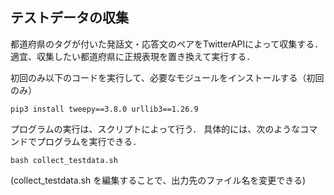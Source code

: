## テストデータの収集
都道府県のタグが付いた発話文・応答文のペアをTwitterAPIによって収集する．
適宜、収集したい都道府県に正規表現を置き換えて実行する．

初回のみ以下のコードを実行して、必要なモジュールをインストールする（初回のみ）
```
pip3 install tweepy==3.8.0 urllib3==1.26.9
```

プログラムの実行は、スクリプトによって行う．
具体的には、次のようなコマンドでプログラムを実行できる．
```
bash collect_testdata.sh 
```
(collect_testdata.sh を編集することで、出力先のファイル名を変更できる)
